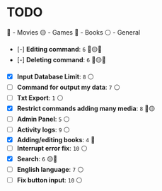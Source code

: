 # TODO

🔵 - Movies
🟡 - Games
🔴 - Books
⚪ - General

- [-] **Editing command**: `6` 🔵🟡🔴
- [-] **Deleting command**: `6` 🔵🟡🔴
- [x] **Input Database Limit**: `8` ⚪
- [ ] **Command for output my data**: `7` ⚪
- [ ] **Txt Export**: `1` ⚪
- [x] **Restrict commands adding many media**: `8` 🔵🟡
- [ ] **Admin Panel**: `5` ⚪
- [ ] **Activity logs**: `9` ⚪
- [x] **Adding/editing books**: `4` 🔴
- [ ] **Interrupt error fix**: `10` ⚪
- [x] **Search**: `6` 🟡🔴
- [ ] **English language**: `7` ⚪
- [ ] **Fix button input**: `10` ⚪
